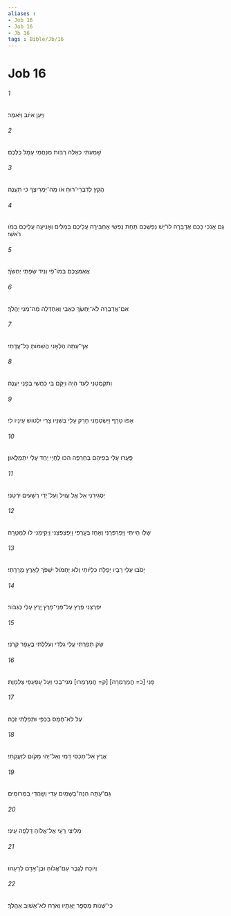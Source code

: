 ```yaml
---
aliases : 
- Job 16
- Job 16
- Jb 16
tags : Bible/Jb/16
---
```


# Job 16

###### 1
וַיַּעַן אִיֹּוב וַיֹּאמַר׃
###### 2
שָׁמַעְתִּי כְאֵלֶּה רַבֹּות מְנַחֲמֵי עָמָל כֻּלְּכֶם׃
###### 3
הֲקֵץ לְדִבְרֵי־רוּחַ אֹו מַה־יַּמְרִיצְךָ כִּי תַעֲנֶה׃
###### 4
גַּם אָנֹכִי כָּכֶם אֲדַבֵּרָה לוּ־יֵשׁ נַפְשְׁכֶם תַּחַת נַפְשִׁי אַחְבִּירָה עֲלֵיכֶם בְּמִלִּים וְאָנִיעָה עֲלֵיכֶם בְּמֹו רֹאשִׁי׃
###### 5
אֲאַמִּצְכֶם בְּמֹו־פִי וְנִיד שְׂפָתַי יַחְשֹׂךְ׃
###### 6
אִם־אֲדַבְּרָה לֹא־יֵחָשֵׂךְ כְּאֵבִי וְאַחְדְּלָה מַה־מִנִּי יַהֲלֹךְ׃
###### 7
אַךְ־עַתָּה הֶלְאָנִי הֲשִׁמֹּותָ כָּל־עֲדָתִי׃
###### 8
וַתִּקְמְטֵנִי לְעֵד הָיָה וַיָּקָם בִּי כַחֲשִׁי בְּפָנַי יַעֲנֶה׃
###### 9
אַפֹּו טָרַף וַיִּשְׂטְמֵנִי חָרַק עָלַי בְּשִׁנָּיו צָרִי יִלְטֹושׁ עֵינָיו לִי׃
###### 10
פָּעֲרוּ עָלַי בְּפִיהֶם בְּחֶרְפָּה הִכּוּ לְחָיָי יַחַד עָלַי יִתְמַלָּאוּן׃
###### 11
יַסְגִּירֵנִי אֵל אֶל עֲוִיל וְעַל־יְדֵי רְשָׁעִים יִרְטֵנִי׃
###### 12
שָׁלֵו הָיִיתִי וַיְפַרְפְּרֵנִי וְאָחַז בְּעָרְפִּי וַיְפַצְפְּצֵנִי וַיְקִימֵנִי לֹו לְמַטָּרָה׃
###### 13
יָסֹבּוּ עָלַי רַבָּיו יְפַלַּח כִּלְיֹותַי וְלֹא יַחְמֹול יִשְׁפֹּךְ לָאָרֶץ מְרֵרָתִי׃
###### 14
יִפְרְצֵנִי פֶרֶץ עַל־פְּנֵי־פָרֶץ יָרֻץ עָלַי כְּגִבֹּור׃
###### 15
שַׂק תָּפַרְתִּי עֲלֵי גִלְדִּי וְעֹלַלְתִּי בֶעָפָר קַרְנִי׃
###### 16
פָּנַי [כ= חֳמַרְמְרָה] [ק= חֳמַרְמְרוּ] מִנִּי־בֶכִי וְעַל עַפְעַפַּי צַלְמָוֶת׃
###### 17
עַל לֹא־חָמָס בְּכַפָּי וּתְפִלָּתִי זַכָּה׃
###### 18
אֶרֶץ אַל־תְּכַסִּי דָמִי וְאַל־יְהִי מָקֹום לְזַעֲקָתִי׃
###### 19
גַּם־עַתָּה הִנֵּה־בַשָּׁמַיִם עֵדִי וְשָׂהֲדִי בַּמְּרֹומִים׃
###### 20
מְלִיצַי רֵעָי אֶל־אֱלֹוהַ דָּלְפָה עֵינִי׃
###### 21
וְיֹוכַח לְגֶבֶר עִם־אֱלֹוהַּ וּבֶן־אָדָם לְרֵעֵהוּ׃
###### 22
כִּי־שְׁנֹות מִסְפָּר יֶאֱתָיוּ וְאֹרַח לֹא־אָשׁוּב אֶהֱלֹךְ׃

